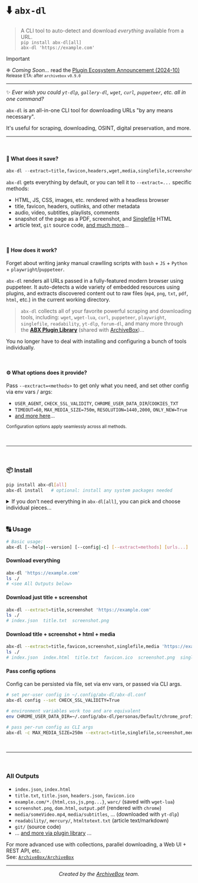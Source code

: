 # ⬇️ `abx-dl`

> A CLI tool to auto-detect and download *everything* available from a URL.  
> `pip install abx-dl[all]`  
> `abx-dl 'https://example.com'`

> [!IMPORTANT]  
> ❈ *Coming Soon...*  read the [Plugin Ecosystem Announcement (2024-10)](https://docs.sweeting.me/s/archivebox-plugin-ecosystem-announcement#%F0%9F%94%A2-For-the-minimalists-who-just-want-something-simple)  
> <sub>Release ETA: after `archivebox` `v0.9.0`</sub>

---

✨ *Ever wish you could `yt-dlp`, `gallery-dl`, `wget`, `curl`, `puppeteer`, etc. all in one command?*

`abx-dl` is an all-in-one CLI tool for downloading URLs "by any means necessary".  

It's useful for scraping, downloading, OSINT, digital preservation, and more.

---

<br/>

#### 🍜 What does it save?

```python
abx-dl --extract=title,favicon,headers,wget,media,singlefile,screenshot,pdf,dom,readability,git,... 'https://example.com'`
```

`abx-dl` gets everything by default, or you can tell it to `--extract=...` specific methods:
- HTML, JS, CSS, images, etc. rendered with a headless browser
- title, favicon, headers, outlinks, and other metadata
- audio, video, subtitles, playlists, comments
- snapshot of the page as a PDF, screenshot, and [Singlefile](https://github.com/gildas-lormeau/single-file-cli) HTML
- article text, `git` source code, [and much more](https://github.com/ArchiveBox/abx-dl#All-Outputs)...

<br/>

#### 🧩 How does it work?

Forget about writing janky manual crawlling scripts with `bash` + `JS` + `Python` + `playwright`/`puppeteer`.

`abx-dl` renders all URLs passed in a fully-featured modern browser using puppeteer. 
It auto-detects a wide variety of embedded resources using plugins, and extracts discovered content out to raw files (`mp4`, `png`, `txt`, `pdf`, `html`, etc.) in the current working directory.

> `abx-dl` collects all of your favorite powerful scraping and downloading tools, including: `wget`, `wget-lua`, `curl`, `puppeteer`, `playwright`, `singlefile`, `readability`, `yt-dlp`, `forum-dl`, and many more through the **[ABX Plugin Library](https://docs.sweeting.me/s/archivebox-plugin-ecosystem-announcement)** (shared with [ArchiveBox](https://github.com/ArchiveBox/ArchiveBox))...  

You no longer have to deal with installing and configuring a bunch of tools individually.

<br/>

#### ⚙️ What options does it provide?

Pass `--exctract=<methods>` to get only what you need, and set other config via env vars / args:

- `USER_AGENT`, `CHECK_SSL_VALIDITY`, `CHROME_USER_DATA_DIR`/`COOKIES_TXT`
- `TIMEOUT=60`, `MAX_MEDIA_SIZE=750m`, `RESOLUTION=1440,2000`, `ONLY_NEW=True`
- [and more here](https://github.com/ArchiveBox/ArchiveBox/wiki/Configuration)...

<sup>Configuration options apply seamlessly across all methods.</sup> 

<br/>

---

<br/>

### 📦 Install

```bash
pip install abx-dl[all]
abx-dl install   # optional: install any system packages needed
```

<details>
<summary>If you don't need everything in <code>abx-dl[all]</code>, you can pick and choose individual pieces...</summary>
<h4>🪶 Lightweight Install</h4>
<pre><code>pip install abx-dl[favicon,wget,singlefile,readability,git]
abx-dl install wget,singlefile,readability
abx-dl --extract=wget,singlefile,... 'https://example.com'
</code></pre>
</details>
<br/>

### 🔠 Usage

```bash
# Basic usage:
abx-dl [--help|--version] [--config|-c] [--extract=methods] [urls...]
```

#### Download everything

```bash
abx-dl 'https://example.com'
ls ./
# <see All Outputs below>
```

#### Download just title + screenshot

```bash
abx-dl --extract=title,screenshot 'https://example.com'
ls ./
# index.json  title.txt  screenshot.png
```

#### Download title + screenshot + html + media

```bash
abx-dl --extract=title,favicon,screenshot,singlefile,media 'https://example.com'
ls ./
# index.json  index.html  title.txt  favicon.ico  screenshot.png  singlefile.html  media/Some_video.mp4
```

#### Pass config options

Config can be persisted via file, set via env vars, or passed via CLI args.
```bash
# set per-user config in ~/.config/abx-dl/abx-dl.conf
abx-dl config --set CHECK_SSL_VALIDITY=True

# environment variables work too and are equivalent
env CHROME_USER_DATA_DIR=~/.config/abx-dl/personas/Default/chrome_profile

# pass per-run config as CLI args
abx-dl -c MAX_MEDIA_SIZE=250m --extract=title,singlefile,screenshot,media 'https://www.youtube.com/watch?v=dQw4w9WgXcQ'
```

<br/>

---

<br/>

### All Outputs

- `index.json`, `index.html`
- `title.txt`, `title.json`, `headers.json`, `favicon.ico`
- `example.com/*.{html,css,js,png...}`, `warc/`  (saved with `wget-lua`)
- `screenshot.png`, `dom.html`, `output.pdf` (rendered with `chrome`)
- `media/someVideo.mp4`, `media/subtitles`, ... (downloaded with `yt-dlp`)
- `readability/`, `mercury/`, `htmltotext.txt` (article text/markdown)
- `git/` (source code)
- ... [and more via plugin library](https://github.com/ArchiveBox/ArchiveBox#output-formats) ...


For more advanced use with collections, parallel downloading, a Web UI + REST API, etc.  
See: [`ArchiveBox/ArchiveBox`](https://github.com/ArchiveBox/ArchiveBox)

---

<center>
<p align="center">
<i>Created by the <a href="https://github.com/ArchiveBox">ArchiveBox</a> team.</i>
</p>
</center>
